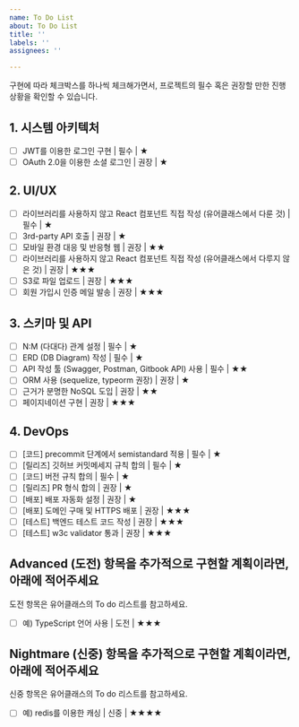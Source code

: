 ```yaml
---
name: To Do List
about: To Do List
title: ''
labels: ''
assignees: ''

---
```


구현에 따라 체크박스를 하나씩 체크해가면서, 프로젝트의 필수 혹은 권장할 만한 진행 상황을 확인할 수 있습니다.

## 1. 시스템 아키텍처

- [ ] JWT를 이용한 로그인 구현 | 필수 | ★
- [ ] OAuth 2.0을 이용한 소셜 로그인 | 권장 | ★

## 2. UI/UX

- [ ] 라이브러리를 사용하지 않고 React 컴포넌트 직접 작성 (유어클래스에서 다룬 것) | 필수 | ★
- [ ] 3rd-party API 호출 | 권장 | ★
- [ ] 모바일 환경 대응 및 반응형 웹 | 권장 | ★★
- [ ] 라이브러리를 사용하지 않고 React 컴포넌트 직접 작성 (유어클래스에서 다루지 않은 것) | 권장 | ★★★
- [ ] S3로 파일 업로드 | 권장 | ★★★
- [ ] 회원 가입시 인증 메일 발송 | 권장 | ★★★

## 3. 스키마 및 API

- [ ] N:M (다대다) 관계 설정 | 필수 | ★
- [ ] ERD (DB Diagram) 작성 | 필수 | ★
- [ ] API 작성 툴 (Swagger, Postman, Gitbook API) 사용 | 필수 | ★★
- [ ] ORM 사용 (sequelize, typeorm 권장) | 권장 | ★
- [ ] 근거가 분명한 NoSQL 도입 | 권장 | ★★
- [ ] 페이지네이션 구현 | 권장 | ★★★

## 4. DevOps

- [ ] \[코드\] precommit 단계에서 semistandard 적용 | 필수 | ★
- [ ] \[릴리즈\] 깃허브 커밋메세지 규칙 합의 | 필수 | ★
- [ ] \[코드\] 버전 규칙 합의 | 필수 | ★
- [ ] \[릴리즈\] PR 형식 합의 | 권장 | ★
- [ ] \[배포\] 배포 자동화 설정 | 권장 | ★
- [ ] \[배포\] 도메인 구매 및 HTTPS 배포 | 권장 | ★★★
- [ ] \[테스트\] 백엔드 테스트 코드 작성 | 권장 | ★★★
- [ ] \[테스트\] w3c validator 통과 | 권장 | ★★★

## Advanced (도전) 항목을 추가적으로 구현할 계획이라면, 아래에 적어주세요
도전 항목은 유어클래스의 To do 리스트를 참고하세요.

- [ ] 예) TypeScript 언어 사용 | 도전 | ★★★

## Nightmare (신중) 항목을 추가적으로 구현할 계획이라면, 아래에 적어주세요
신중 항목은 유어클래스의 To do 리스트를 참고하세요.

- [ ] 예) redis를 이용한 캐싱 | 신중 | ★★★★
